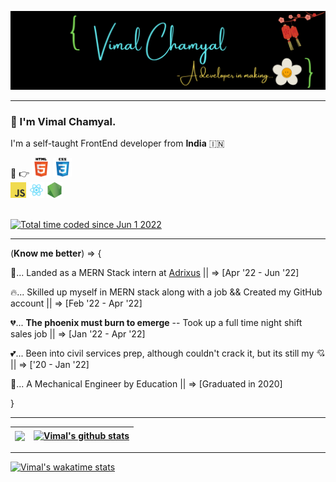 ![](./bannnnner.png)

________________________________________________________________________________________________________________________________________________________________


<p align="center"><h3>  🙏 I'm Vimal Chamyal. </h3></p>



I'm a self-taught FrontEnd developer from **India** 🇮🇳

 💪 👉
<code><img height="30" alt="html" src="https://raw.githubusercontent.com/github/explore/80688e429a7d4ef2fca1e82350fe8e3517d3494d/topics/html/html.png"></code> 
<code><img height="30" alt="css" src="https://raw.githubusercontent.com/github/explore/80688e429a7d4ef2fca1e82350fe8e3517d3494d/topics/css/css.png"></code> 
<code> <img height="25" alt="javascript" src="https://raw.githubusercontent.com/github/explore/80688e429a7d4ef2fca1e82350fe8e3517d3494d/topics/javascript/javascript.png"></code>
<code><img height="25" alt="react" src="https://raw.githubusercontent.com/github/explore/80688e429a7d4ef2fca1e82350fe8e3517d3494d/topics/react/react.png"></code>
<code><img height="25" alt="nodejs" src="https://raw.githubusercontent.com/github/explore/80688e429a7d4ef2fca1e82350fe8e3517d3494d/topics/nodejs/nodejs.png"></code>  


<br/>
<a href="https://wakatime.com/@fe33b659-0615-4c51-8299-f521115b34ee"><img src="https://wakatime.com/badge/user/fe33b659-0615-4c51-8299-f521115b34ee.svg" alt="Total time coded since Jun 1 2022" /></a>

________________________________________________________________________________________________________________________________________________________________

(**Know me better**) => {

💼... Landed as a MERN Stack intern at  [Adrixus](http://adrixus.com/) || => [Apr '22 - Jun '22]

🔥... Skilled up myself in MERN stack along with a job && Created my GitHub account || => [Feb '22 - Apr '22]

💔... **The phoenix must burn to emerge** -- Took up a full time night shift sales job || => [Jan '22 - Apr '22]

💕... Been into civil services prep, although couldn't crack it, but its still my 💘 || => ['20 - Jan '22]

🎒... A Mechanical Engineer by Education || => [Graduated in 2020]

}

________________________________________________________________________________________________________________________________________________________________


|   <a href="https://github.com/VimalChamyal/github-readme-stats"><img align="center" src="https://github-readme-stats.vercel.app/api/top-langs/?username=vimalchamyal&layout=compact&theme=radical&hide_border=true" /></a> | <a href="https://github.com/VimalChamyal/github-readme-stats"><img align="center" src="https://github-readme-stats.vercel.app/api?username=VimalChamyal&show_icons=true&include_all_commits=true&theme=radical&hide_border=true" alt="Vimal's github stats" /></a>|
| ------------- | ------------- |


________________________________________________________________________________________________________________________________________________________________
 

[![Vimal's wakatime stats](https://github-readme-stats.vercel.app/api/wakatime?username=vimalchamyal&theme=radical)](https://github.com/VimalChamyal/github-readme-stats)


